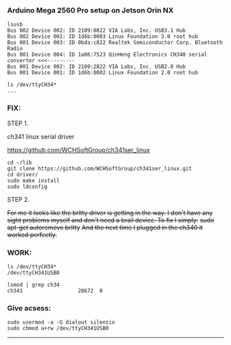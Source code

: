 
### Arduino Mega 2560 Pro setup on Jetson Orin NX

```
lsusb
Bus 002 Device 002: ID 2109:0822 VIA Labs, Inc. USB3.1 Hub             
Bus 002 Device 001: ID 1d6b:0003 Linux Foundation 3.0 root hub
Bus 001 Device 003: ID 0bda:c822 Realtek Semiconductor Corp. Bluetooth Radio 
Bus 001 Device 004: ID 1a86:7523 QinHeng Electronics CH340 serial converter <<<---------
Bus 001 Device 002: ID 2109:2822 VIA Labs, Inc. USB2.0 Hub             
Bus 001 Device 001: ID 1d6b:0002 Linux Foundation 2.0 root hub
```
```
ls /dev/ttyCH34*
...
```
### FIX:

STEP 1.

ch341 linux serial driver

https://github.com/WCHSoftGroup/ch341ser_linux

```
cd ~/lib
git clone https://github.com/WCHSoftGroup/ch341ser_linux.git
cd driver/
sudo make install
sudo ldconfig 
```

STEP 2.

~~For me it looks like the brltty driver is getting in the way. I don't have any sight problems myself and don't need a brail device. To fix I simply:~~
~~sudo apt-get autoremove brltty~~
~~And the next time I plugged in the ch340 it worked perfectly.~~

### WORK:
```
ls /dev/ttyCH34*
/dev/ttyCH341USB0
```
```
lsmod | grep ch34
ch341                  28672  0
```

### Give acsess:
```
sudo usermod -a -G dialout silenzio
sudo chmod a+rw /dev/ttyCH341USB0
```



_________
